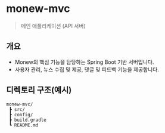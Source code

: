 # monew-mvc
> 메인 애플리케이션 (API 서버)

## 개요
- Monew의 핵심 기능을 담당하는 Spring Boot 기반 서버입니다.  
- 사용자 관리, 뉴스 수집 및 제공, 댓글 및 피드백 기능을 제공합니다.  

## 디렉토리 구조(예시)
```plaintext
monew-mvc/
 ┣ src/
 ┣ config/
 ┣ build.gradle
 ┗ README.md
